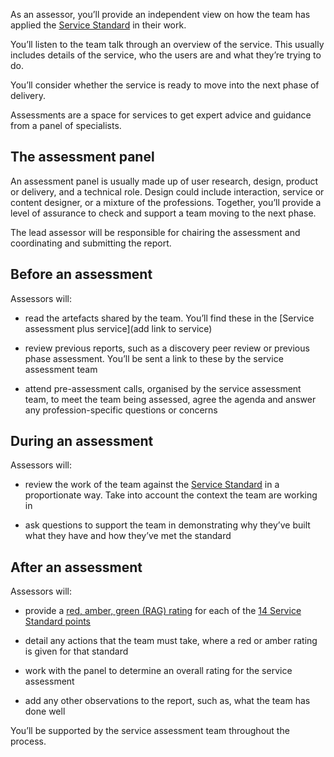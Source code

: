 As an assessor, you’ll provide an independent view on how the team has applied the [Service Standard](https://apply-the-service-standard.education.gov.uk/service-standard) in their work. 

You’ll listen to the team talk through an overview of the service. This usually includes details of the service, who the users are and what they’re trying to do. 

You’ll consider whether the service is ready to move into the next phase of delivery. 

Assessments are a space for services to get expert advice and guidance from a panel of specialists. 

## The assessment panel

An assessment panel is usually made up of user research, design, product or delivery, and a technical role. Design could include interaction, service or content designer, or a mixture of the professions. Together, you’ll provide a level of assurance to check and support a team moving to the next phase. 

The lead assessor will be responsible for chairing the assessment and coordinating and submitting the report.


## Before an assessment

Assessors will: 

- read the artefacts shared by the team. You’ll find these in the [Service assessment plus service](add link to service) 

- review previous reports, such as a discovery peer review or previous phase assessment. You’ll be sent a link to these by the service assessment team 

- attend pre-assessment calls, organised by the service assessment team, to meet the team being assessed, agree the agenda and answer any profession-specific questions or concerns 

 

## During an assessment

Assessors will: 

- review the work of the team against the [Service Standard](https://apply-the-service-standard.education.gov.uk/service-standard) in a proportionate way. Take into account the context the team are working in 

- ask questions to support the team in demonstrating why they’ve built what they have and how they’ve met the standard 

## After an assessment 

Assessors will: 
 
- provide a [red, amber, green (RAG) rating](/service-assurance/complete-assessment-report/#give-the-service-a-rag-rating-for-each-service-standard) for each of the [14 Service Standard points](https://apply-the-service-standard.education.gov.uk/service-standard) 

- detail any actions that the team must take, where a red or amber rating is given for that standard 

- work with the panel to determine an overall rating for the service assessment 

- add any other observations to the report, such as, what the team has done well 

You’ll be supported by the service assessment team throughout the process. 
